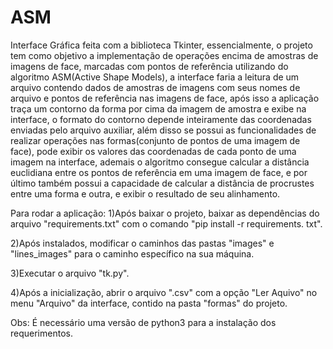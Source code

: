 # ASM
Interface Gráfica feita com a biblioteca Tkinter, essencialmente, o projeto tem como objetivo a implementação de operações encima de amostras de imagens de face, marcadas com pontos de referência utilizando do algoritmo ASM(Active Shape Models), a interface faria a leitura de um arquivo contendo dados de amostras de imagens com seus nomes de arquivo e pontos de referência nas imagens de face, após isso a aplicação traça um contorno da forma por cima da imagem de amostra e exibe na interface, o formato do contorno depende inteiramente das coordenadas enviadas pelo arquivo auxiliar, além disso se possui as funcionalidades de realizar operações nas formas(conjunto de pontos de uma imagem de face), pode exibir os valores das coordenadas de cada ponto de uma imagem na interface, ademais o algoritmo consegue calcular a distância euclidiana entre os pontos de referência em uma imagem de face, e por último também possui a capacidade de calcular a distância de procrustes entre uma forma e outra, e exibir o resultado de seu alinhamento.

Para rodar a aplicação:
  1)Após baixar o projeto, baixar as dependências do arquivo "requirements.txt" com o comando "pip install -r requirements. txt".
  
  2)Após instalados, modificar o caminhos das pastas "images" e "lines_images" para o caminho específico na sua máquina.
  
  3)Executar o arquivo "tk.py".
  
  4)Após a inicialização, abrir o arquivo ".csv" com a opção "Ler Aquivo" no menu "Arquivo" da interface, contido na pasta "formas" do projeto.

Obs: É necessário uma versão de python3 para a instalação dos requerimentos.
